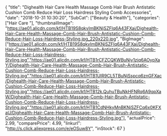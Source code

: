 {
	"title": "Dighealth Hair Care Health Massage Comb Hair Brush Antistatic Cushion Comb Reduce Hair Loss Hairdress Styling Comb Accessories",
	"date": "2018-10-31 10:30:20",
	"SubCat": ["Beauty & Health"],
	"categories": ["Hair Care "],
	"thumbnailImage": "https://ae01.alicdn.com/kf/HTB19S8qkvImBKNjSZFlq6A43FXai/Dighealth-Hair-Care-Health-Massage-Comb-Hair-Brush-Antistatic-Cushion-Comb-Reduce-Hair-Loss-Hairdress-Styling.jpg_220x220.jpg",
	"BigImage": ["https://ae01.alicdn.com/kf/HTB19S8qkvImBKNjSZFlq6A43FXai/Dighealth-Hair-Care-Health-Massage-Comb-Hair-Brush-Antistatic-Cushion-Comb-Reduce-Hair-Loss-Hairdress-Styling.jpg","https://ae01.alicdn.com/kf/HTB1rCFZCQKWBuNjy1zjq6AOypXaY/Dighealth-Hair-Care-Health-Massage-Comb-Hair-Brush-Antistatic-Cushion-Comb-Reduce-Hair-Loss-Hairdress-Styling.jpg","https://ae01.alicdn.com/kf/HTB1UlR9CL5TBuNjSspcq6znGFXac/Dighealth-Hair-Care-Health-Massage-Comb-Hair-Brush-Antistatic-Cushion-Comb-Reduce-Hair-Loss-Hairdress-Styling.jpg","https://ae01.alicdn.com/kf/HTB12k.QuhuTBuNkHFNRq6A9qpXaW/Dighealth-Hair-Care-Health-Massage-Comb-Hair-Brush-Antistatic-Cushion-Comb-Reduce-Hair-Loss-Hairdress-Styling.jpg","https://ae01.alicdn.com/kf/HTB1CdNHkyMnBKNjSZFCq6x0KFXaU/Dighealth-Hair-Care-Health-Massage-Comb-Hair-Brush-Antistatic-Cushion-Comb-Reduce-Hair-Loss-Hairdress-Styling.jpg"],
	"actualPrice": 2.99,
	"comparePrice": 4.99,
	"linkurl": "http://s.click.aliexpress.com/e/eOSuw8Y",
	"inStock": 67
}
